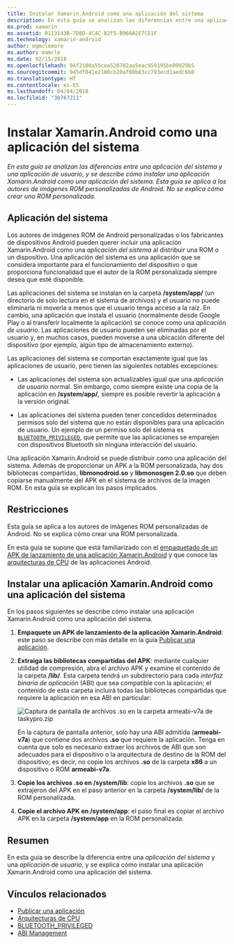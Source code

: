 ```yaml
---
title: Instalar Xamarin.Android como una aplicación del sistema
description: En esta guía se analizan las diferencias entre una aplicación del sistema y una aplicación de usuario, y se describe cómo instalar una aplicación Xamarin.Android como una aplicación del sistema. Esta guía se aplica a los autores de imágenes ROM personalizadas de Android. No se explica cómo crear una ROM personalizada.
ms.prod: xamarin
ms.assetid: 0113143B-7D8D-4C4C-B2F5-B966A2E7CE1F
ms.technology: xamarin-android
author: mgmclemore
ms.author: mamcle
ms.date: 02/15/2018
ms.openlocfilehash: 94f2108a55cea520782aa5eac959195be09929b5
ms.sourcegitcommit: 945df041e2180cb20af08b83cc703ecd1aedc6b0
ms.translationtype: HT
ms.contentlocale: es-ES
ms.lasthandoff: 04/04/2018
ms.locfileid: "30767211"
---
```

# <a name="installing-xamarinandroid-as-a-system-app"></a>Instalar Xamarin.Android como una aplicación del sistema

_En esta guía se analizan las diferencias entre una aplicación del sistema y una aplicación de usuario, y se describe cómo instalar una aplicación Xamarin.Android como una aplicación del sistema. Esta guía se aplica a los autores de imágenes ROM personalizadas de Android. No se explica cómo crear una ROM personalizada._

## <a name="system-app"></a>Aplicación del sistema

Los autores de imágenes ROM de Android personalizadas o los fabricantes de dispositivos Android pueden querer incluir una aplicación Xamarin.Android como una _aplicación del sistema_ al distribuir una ROM o un dispositivo. Una aplicación del sistema es una aplicación que se considera importante para el funcionamiento del dispositivo o que proporciona funcionalidad que el autor de la ROM personalizada siempre desea que esté disponible.

Las aplicaciones del sistema se instalan en la carpeta **/system/app/** (un directorio de solo lectura en el sistema de archivos) y el usuario no puede eliminarla ni moverla a menos que el usuario tenga acceso a la raíz. En cambio, una aplicación que instala el usuario (normalmente desde Google Play o al transferir localmente la aplicación) se conoce como una _aplicación de usuario_. Las aplicaciones de usuario pueden ser eliminadas por el usuario y, en muchos casos, pueden moverse a una ubicación diferente del dispositivo (por ejemplo, algún tipo de almacenamiento externo).

Las aplicaciones del sistema se comportan exactamente igual que las aplicaciones de usuario, pero tienen las siguientes notables excepciones:

- Las aplicaciones del sistema son actualizables igual que una _aplicación de usuario_ normal. Sin embargo, como siempre existe una copia de la aplicación en **/system/app/**, siempre es posible revertir la aplicación a la versión original.

- Las aplicaciones del sistema pueden tener concedidos determinados permisos solo del sistema que no están disponibles para una aplicación de usuario. Un ejemplo de un permiso solo del sistema es [`BLUETOOTH_PRIVILEGED`](https://developer.android.com/reference/android/Manifest.permission.html#BLUETOOTH_PRIVILEGED), que permite que las aplicaciones se emparejen con dispositivos Bluetooth sin ninguna interacción del usuario.

Una aplicación Xamarin.Android se puede distribuir como una aplicación del sistema. Además de proporcionar un APK a la ROM personalizada, hay dos bibliotecas compartidas, **libmonodroid.so** y **libmonosgen 2.0.so** que deben copiarse manualmente del APK en el sistema de archivos de la imagen ROM. En esta guía se explican los pasos implicados.

## <a name="restrictions"></a>Restricciones

Esta guía se aplica a los autores de imágenes ROM personalizadas de Android. No se explica cómo crear una ROM personalizada.

En esta guía se supone que está familiarizado con el [empaquetado de un APK de lanzamiento de una aplicación Xamarin.Android](~/android/deploy-test/publishing/index.md) y que conoce las [arquitecturas de CPU](~/android/app-fundamentals/cpu-architectures.md) de las aplicaciones Android.

## <a name="install-a-xamarinandroid-app-as-a-system-app"></a>Instalar una aplicación Xamarin.Android como una aplicación del sistema

En los pasos siguientes se describe cómo instalar una aplicación Xamarin.Android como una aplicación del sistema.

1. **Empaquete un APK de lanzamiento de la aplicación Xamarin.Android**: este paso se describe con más detalle en la guía [Publicar una aplicación](~/android/deploy-test/publishing/index.md).

2. **Extraiga las bibliotecas compartidas del APK**: mediante cualquier utilidad de compresión, abra el archivo APK y examine el contenido de la carpeta **/lib/**. Esta carpeta tendrá un subdirectorio para cada _interfaz binaria de aplicación_ (ABI) que sea compatible con la aplicación; el contenido de esta carpeta incluirá todas las bibliotecas compartidas que requiere la aplicación en esa ABI en particular:

    ![Captura de pantalla de archivos .so en la carpeta armeabi-v7a de taskypro.zip](install-system-app-images/install-system-app-01.png)

   En la captura de pantalla anterior, solo hay una ABI admitida (**armeabi-v7a**) que contiene dos archivos **.so** que requiere la aplicación. Tenga en cuenta que solo es necesario extraer los archivos de ABI que son adecuados para el dispositivo o la arquitectura de destino de la ROM del dispositivo; es decir, no copie los archivos **.so** de la carpeta **x86** a un dispositivo o ROM **armeabi-v7a**.

3. **Copie los archivos .so en /system/lib**: copie los archivos **.so** que se extrajeron del APK en el paso anterior en la carpeta **/system/lib/** de la ROM personalizada.

4. **Copie el archivo APK en /system/app**: el paso final es copiar el archivo APK en la carpeta **/system/app** en la ROM personalizada.


## <a name="summary"></a>Resumen

En esta guía se describe la diferencia entre una _aplicación del sistema_ y una _aplicación de usuario_, y se explica cómo instalar una aplicación Xamarin.Android como una aplicación del sistema.



## <a name="related-links"></a>Vínculos relacionados

- [Publicar una aplicación](~/android/deploy-test/publishing/index.md)
- [Arquitecturas de CPU](~/android/app-fundamentals/cpu-architectures.md)
- [BLUETOOTH_PRIVILEGED](https://developer.android.com/reference/android/Manifest.permission.html#BLUETOOTH_PRIVILEGED)
- [ABI Management](https://developer.android.com/ndk~/abis.html)
